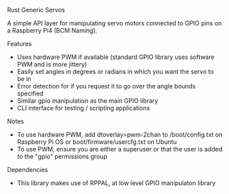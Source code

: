 Rust Generic Servos

A simple API layer for manipulating servo motors connected to GPIO pins on a Raspberry Pi4 (BCM Naming).

Features
- Uses hardware PWM if available (standard GPIO library uses software PWM and is more jittery)
- Easily set angles in degrees or radians in which you want the servo to be in
- Error detection for if you request it to go over the angle bounds specified
- Similar gpio manipulation as the main GPIO library
- CLI interface for testing / scripting applications

Notes
- To use hardware PWM, add dtoverlay=pwm-2chan to /boot/config.txt on Raspberry Pi OS or boot/firmware/usercfg.txt on Ubuntu
- To use PWM, ensure you are either a superuser or that the user is added to the "gpio" permissions group

Dependencies
- This library makes use of RPPAL, at low level GPIO manipulaton library
